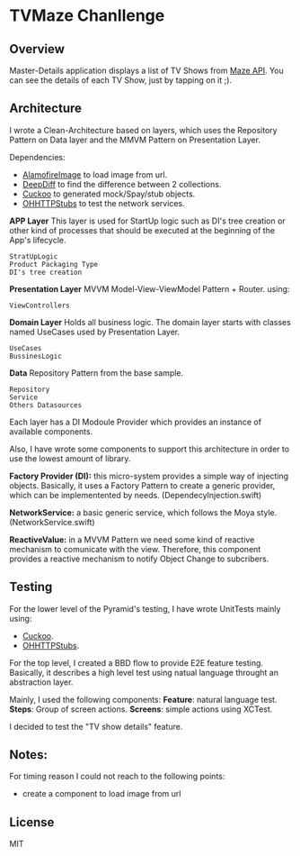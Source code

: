 # TVMaze Chanllenge

## Overview
Master-Details application displays a list of TV Shows from [Maze API](http://www.tvmaze.com/api). You can see the details of each TV Show, just by tapping on it ;). 

## Architecture
I wrote a Clean-Architecture based on layers, which uses the Repository Pattern on Data layer and the MMVM Pattern on Presentation Layer.

Dependencies:
* [AlamofireImage](https://github.com/Alamofire/AlamofireImage) to load image from url.
* [DeepDiff](https://github.com/onmyway133/DeepDiff) to find the difference between 2 collections.
* [Cuckoo](https://github.com/Brightify/Cuckoo) to generated mock/Spay/stub objects.
* [OHHTTPStubs](https://github.com/AliSoftware/OHHTTPStubs) to test the network services.

**APP Layer** 
This layer is used for StartUp logic such as DI's tree creation or other kind of processes that should be executed at the beginning of the App's lifecycle.

    StratUpLogic
    Product Packaging Type  
    DI's tree creation
    
**Presentation Layer** 
MVVM Model-View-ViewModel Pattern + Router.  using:

    ViewControllers


**Domain Layer** 
Holds all business logic. The domain layer starts with classes named UseCases used by Presentation Layer. 
    
    UseCases
    BussinesLogic
    
**Data** 
Repository Pattern from the base sample.

    Repository
    Service
    Others Datasources

Each layer has a DI Modoule Provider which provides an instance of available components.

Also, I have wrote some components to support this architecture in order to use the lowest amount of library.

**Factory Provider (DI):** this micro-system provides a simple way of injecting objects. Basically, it uses a Factory Pattern to create a generic provider, which can be implementented by needs. (DependecyInjection.swift)

**NetworkService:** a basic generic service, which follows the Moya style. (NetworkService.swift)

**ReactiveValue:** in a MVVM Pattern we need some kind of reactive mechanism to comunicate with the view. Therefore, this component provides a reactive mechanism to notify Object Change to subcribers.

## Testing
For the lower level of the Pyramid's testing, I have wrote UnitTests mainly using: 
* [Cuckoo](https://github.com/Brightify/Cuckoo).
* [OHHTTPStubs](https://github.com/AliSoftware/OHHTTPStubs).

For the top level, I created a BBD flow to provide E2E feature testing. Basically, it describes a high level test using natual language throught an abstraction layer.

Mainly, I used the following components:
**Feature**: natural language test.
**Steps**: Group of screen actions.
**Screens**: simple actions using XCTest.

I decided to test the "TV show details" feature.


## Notes: 

For timing reason I could not reach to the following points: 

* create a component to load image from url

## License
MIT


